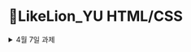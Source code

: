  </div>
</details>

 # 📌LikeLion_YU HTML/CSS
 
 <details>

<summary>4월 7일 과제</summary>
<div markdown="1">
## 📝 CSS Flex(Flexible Box) 완벽 가이드
#### https://heropy.blog/2018/11/24/css-flexible-box/
## 📝 Flexbox Froggy
#### http://flexboxfroggy.com/#ko

 </div>
</details>
